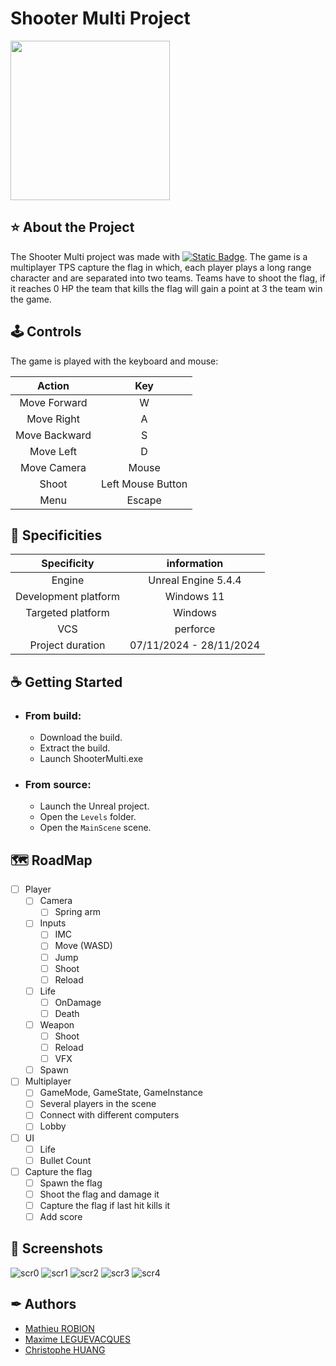 # Shooter Multi Project

<a href="https://www.isart.fr/"><img width="255" height="255" src = "https://pbs.twimg.com/profile_images/1554747272897990659/vh39_Bj2_400x400.jpg"></a>

## ⭐ About the Project

The Shooter Multi project was made with [![Static Badge](https://img.shields.io/badge/Unreal%20Engine-5.4.4-%236666AA?logo=UnrealEngine)](https://www.unrealengine.com/). The game is a multiplayer TPS capture the flag in which, each player plays a long range character and are separated into two teams. Teams have to shoot the flag, if it reaches 0 HP the team that kills the flag will gain a point at 3 the team win the game.

## 🕹️ Controls

The game is played with the keyboard and mouse:

|Action         |Key              |
|:-------------:|:---------------:|
|Move Forward   |W                |
|Move Right     |A                |
|Move Backward  |S                |
|Move Left      |D                |
|Move Camera    |Mouse            |
|Shoot          |Left Mouse Button|
|Menu           |Escape           |

## 📄 Specificities

|Specificity         |information            |
|:------------------:|:---------------------:|
|Engine              |Unreal Engine 5.4.4    |
|Development platform|Windows 11             |
|Targeted platform   |Windows                |
|VCS                 |perforce               |
|Project duration    |07/11/2024 - 28/11/2024|

## ☕ Getting Started  <!-- TODO Need to be updated/checked at the end of the project -->

- ### From build:
  - Download the build.
  - Extract the build.
  - Launch ShooterMulti.exe
- ### From source:
  - Launch the Unreal project.
  - Open the `Levels` folder.
  - Open the `MainScene` scene.


## 🗺️ RoadMap

- [ ] Player
  - [ ] Camera
    - [ ] Spring arm
  - [ ] Inputs
    - [ ] IMC
    - [ ] Move (WASD)
    - [ ] Jump
    - [ ] Shoot
    - [ ] Reload
  - [ ] Life
    - [ ] OnDamage
    - [ ] Death
  - [ ] Weapon
    - [ ] Shoot
    - [ ] Reload
    - [ ] VFX
  - [ ] Spawn
- [ ] Multiplayer
  - [ ] GameMode, GameState, GameInstance 
  - [ ] Several players in the scene
  - [ ] Connect with different computers
  - [ ] Lobby
- [ ] UI
  - [ ] Life
  - [ ] Bullet Count
- [ ] Capture the flag
  - [ ] Spawn the flag
  - [ ] Shoot the flag and damage it
  - [ ] Capture the flag if last hit kills it
  - [ ] Add score

## 📸 Screenshots <!-- TODO Need to be updated/checked at the end of the project -->
![scr0](Screenshots/scr0.png)
![scr1](Screenshots/scr1.png)
![scr2](Screenshots/scr2.png)
![scr3](Screenshots/scr3.png)
![scr4](Screenshots/scr4.png)

## ✒ Authors
- [Mathieu ROBION](https://github.com/Motisma479)
- [Maxime LEGUEVACQUES](https://github.com/Maxime-Leguevacques)
- [Christophe HUANG](https://github.com/ChristopheHuang)